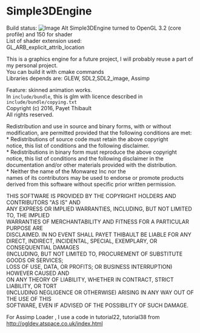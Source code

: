 Simple3DEngine
=============
Build status: ![Image Alt](https://travis-ci.org/MonwarezInc/Simple3DEngine.svg?branch=master)
Simple3DEngine turned to OpenGL 3.2 (core profile) and 150 for shader <br/>
List of shader extension used:<br/>
GL_ARB_explicit_attrib_location <br/>

This is a graphics engine for a future project,
I will probably reuse a part of my personal project.<br/>
You can build it with cmake commands<br/>
Libraries depends are: GLEW, SDL2,SDL2_image, Assimp <br/>

Feature: skinned animation works. <br/>
In `include/bundle`, this is glm with licence described in `include/bundle/copying.txt` <br/>
Copyright (c) 2016, Payet Thibault<br/>
All rights reserved.<br/>

Redistribution and use in source and binary forms, with or without<br/>
modification, are permitted provided that the following conditions are met:<br/>
    * Redistributions of source code must retain the above copyright<br/>
      notice, this list of conditions and the following disclaimer.<br/>
    * Redistributions in binary form must reproduce the above copyright<br/>
      notice, this list of conditions and the following disclaimer in the <br/>
      documentation and/or other materials provided with the distribution.<br/>
    * Neither the name of the Monwarez Inc nor the<br/>
      names of its contributors may be used to endorse or promote products<br/>
      derived from this software without specific prior written permission.<br/>

THIS SOFTWARE IS PROVIDED BY THE COPYRIGHT HOLDERS AND CONTRIBUTORS "AS IS" AND<br/>
ANY EXPRESS OR IMPLIED WARRANTIES, INCLUDING, BUT NOT LIMITED TO, THE IMPLIED<br/>
WARRANTIES OF MERCHANTABILITY AND FITNESS FOR A PARTICULAR PURPOSE ARE<br/>
DISCLAIMED. IN NO EVENT SHALL PAYET THIBAULT BE LIABLE FOR ANY<br/>
DIRECT, INDIRECT, INCIDENTAL, SPECIAL, EXEMPLARY, OR CONSEQUENTIAL DAMAGES<br/>
(INCLUDING, BUT NOT LIMITED TO, PROCUREMENT OF SUBSTITUTE GOODS OR SERVICES;<br/>
LOSS OF USE, DATA, OR PROFITS; OR BUSINESS INTERRUPTION) HOWEVER CAUSED AND<br/>
ON ANY THEORY OF LIABILITY, WHETHER IN CONTRACT, STRICT LIABILITY, OR TORT<br/>
(INCLUDING NEGLIGENCE OR OTHERWISE) ARISING IN ANY WAY OUT OF THE USE OF THIS<br/>
SOFTWARE, EVEN IF ADVISED OF THE POSSIBILITY OF SUCH DAMAGE.<br/>

For Assimp Loader , I use a code in tutorial22, tutorial38 from <http://ogldev.atspace.co.uk/index.html>
